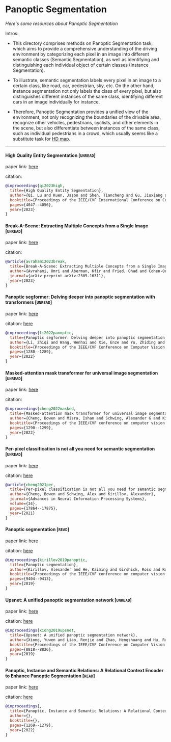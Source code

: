 # Panoptic Segmentation
*Here's some resources about Panoptic Segmentation*

Intros:
* This directory comprises methods on Panoptic Segmentation task, which aims to provide a comprehensive understanding of the driving environment by categorizing each pixel in an image into different semantic classes (Semantic Segmentation), as well as identifying and distinguishing each individual object of certain classes (Instance Segmentation).

* To illustrate, semantic segmentation labels every pixel in an image to a certain class, like road, car, pedestrian, sky, etc. On the other hand, instance segmentation not only labels the class of every pixel, but also distinguishes different instances of the same class, identifying different cars in an image individually for instance.

* Therefore, Panoptic Segmentation provides a unified view of the environment, not only recognizing the boundaries of the drivable area, recognize other vehicles, pedestrians, cyclists, and other elements in the scene, but also differentiate between instances of the same class, such as individual pedestrians in a crowd, which usually seems like a substitute task for [HD map](../../localization_and_mapping/HD_map/README.md).

---

#### High Quality Entity Segmentation [`UNREAD`]

paper link: [here](http://openaccess.thecvf.com/content/ICCV2023/html/Qi_High_Quality_Entity_Segmentation_ICCV_2023_paper.html)

citation: 
```bibtex
@inproceedings{qi2023high,
  title={High Quality Entity Segmentation},
  author={Qi, Lu and Kuen, Jason and Shen, Tiancheng and Gu, Jiuxiang and Li, Wenbo and Guo, Weidong and Jia, Jiaya and Lin, Zhe and Yang, Ming-Hsuan},
  booktitle={Proceedings of the IEEE/CVF International Conference on Computer Vision},
  pages={4047--4056},
  year={2023}
}
```
    


#### Break-A-Scene: Extracting Multiple Concepts from a Single Image [`UNREAD`]

paper link: [here](https://arxiv.org/pdf/2305.16311)

citation: 
```bibtex
@article{avrahami2023break,
  title={Break-A-Scene: Extracting Multiple Concepts from a Single Image},
  author={Avrahami, Omri and Aberman, Kfir and Fried, Ohad and Cohen-Or, Daniel and Lischinski, Dani},
  journal={arXiv preprint arXiv:2305.16311},
  year={2023}
}
```



#### Panoptic segformer: Delving deeper into panoptic segmentation with transformers [`UNREAD`]

paper link: [here](http://openaccess.thecvf.com/content/CVPR2022/papers/Li_Panoptic_SegFormer_Delving_Deeper_Into_Panoptic_Segmentation_With_Transformers_CVPR_2022_paper.pdf)

citation: [here](./SegFormer.md)
```bibtex
@inproceedings{li2022panoptic,
  title={Panoptic segformer: Delving deeper into panoptic segmentation with transformers},
  author={Li, Zhiqi and Wang, Wenhai and Xie, Enze and Yu, Zhiding and Anandkumar, Anima and Alvarez, Jose M and Luo, Ping and Lu, Tong},
  booktitle={Proceedings of the IEEE/CVF Conference on Computer Vision and Pattern Recognition},
  pages={1280--1289},
  year={2022}
}
```

#### Masked-attention mask transformer for universal image segmentation [`UNREAD`]

paper link: [here](http://openaccess.thecvf.com/content/CVPR2022/papers/Cheng_Masked-Attention_Mask_Transformer_for_Universal_Image_Segmentation_CVPR_2022_paper.pdf)

citation: 
```bibtex
@inproceedings{cheng2022masked,
  title={Masked-attention mask transformer for universal image segmentation},
  author={Cheng, Bowen and Misra, Ishan and Schwing, Alexander G and Kirillov, Alexander and Girdhar, Rohit},
  booktitle={Proceedings of the IEEE/CVF conference on computer vision and pattern recognition},
  pages={1290--1299},
  year={2022}
}
```

#### Per-pixel classification is not all you need for semantic segmentation [`UNREAD`]

paper link: [here](https://proceedings.neurips.cc/paper_files/paper/2021/file/950a4152c2b4aa3ad78bdd6b366cc179-Paper.pdf)

citation: [here](./MaskFormer.md)
```bibtex
@article{cheng2021per,
  title={Per-pixel classification is not all you need for semantic segmentation},
  author={Cheng, Bowen and Schwing, Alex and Kirillov, Alexander},
  journal={Advances in Neural Information Processing Systems},
  volume={34},
  pages={17864--17875},
  year={2021}
}
```

#### Panoptic segmentation [`READ`]

paper link: [here](https://openaccess.thecvf.com/content_CVPR_2019/papers/Kirillov_Panoptic_Segmentation_CVPR_2019_paper.pdf)

citation: [here](./panoptic_segmentation.md)
```bibtex
@inproceedings{kirillov2019panoptic,
  title={Panoptic segmentation},
  author={Kirillov, Alexander and He, Kaiming and Girshick, Ross and Rother, Carsten and Doll{\'a}r, Piotr},
  booktitle={Proceedings of the IEEE/CVF conference on computer vision and pattern recognition},
  pages={9404--9413},
  year={2019}
}
```
    
#### Upsnet: A unified panoptic segmentation network [`UNREAD`]

paper link: [here](https://openaccess.thecvf.com/content_CVPR_2019/papers/Xiong_UPSNet_A_Unified_Panoptic_Segmentation_Network_CVPR_2019_paper.pdf)

citation: [here](./UPSNet.md)
```bibtex
@inproceedings{xiong2019upsnet,
  title={Upsnet: A unified panoptic segmentation network},
  author={Xiong, Yuwen and Liao, Renjie and Zhao, Hengshuang and Hu, Rui and Bai, Min and Yumer, Ersin and Urtasun, Raquel},
  booktitle={Proceedings of the IEEE/CVF Conference on Computer Vision and Pattern Recognition},
  pages={8818--8826},
  year={2019}
}
```

#### Panoptic, Instance and Semantic Relations: A Relational Context Encoder to Enhance Panoptic Segmentation [`READ`]

paper link: [here](https://openaccess.thecvf.com/content/CVPR2022/papers/Borse_Panoptic_Instance_and_Semantic_Relations_A_Relational_Context_Encoder_To_CVPR_2022_paper.pdf)

citation: [here](./Panoptic_Instance_and_Semantic_Relations.md)
```bibtex
@inproceedings{,
  title={Panoptic, Instance and Semantic Relations: A Relational Context Encoder to Enhance Panoptic Segmentation},
  author={},
  booktitle={},
  pages={1269--1279},
  year={2022}
}
```